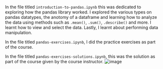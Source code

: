 In the file titled `introduction-to-pandas.ipynb` this was dedicated to exploring how the pandas library worked. I explored the various types on pandas datatypes, the anotomy of a dataframe and learning how to analyze the data using methods such as `.mean()`, `.sum()`,  `.describe()` and more. I learnt how to view and select the data. Lastly, I learnt about performing data manipulation.


In the file titled `pandas-exercises.ipynb`, I did the practice exercises as part of the course. 

In the file titled `pandas-exercises-solutions.ipynb`, this was the solution as part of the course given by the course instructor.
![image](https://github.com/SGhuman123/Data-Science-Portfolio/assets/63066897/3e8165ae-0550-456f-ac14-5d2ed8cd90c7)
